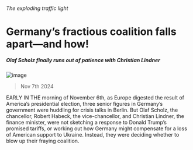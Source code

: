 ###### The exploding traffic light
# Germany’s fractious coalition falls apart—and how! 
##### Olaf Scholz finally runs out of patience with Christian Lindner 
![image](images/20241109_EUP502.jpg) 
> Nov 7th 2024 
EARLY IN THE morning of November 6th, as Europe digested the result of America’s presidential election, three senior figures in Germany’s government were huddling for crisis talks in Berlin. But Olaf Scholz, the chancellor, Robert Habeck, the vice-chancellor, and Christian Lindner, the finance minister, were not sketching a response to Donald Trump’s promised tariffs, or working out how Germany might compensate for a loss of American support to Ukraine. Instead, they were deciding whether to blow up their fraying coalition. 
